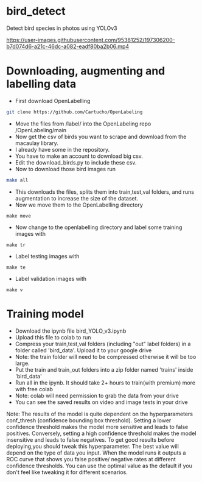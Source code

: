# bird_detect
Detect bird species in photos using YOLOv3

https://user-images.githubusercontent.com/95381252/197306200-b7d074d6-a21c-46dc-a082-eadf80ba2b06.mp4

# Downloading, augmenting and labelling data

- First download OpenLabelling
```bash
git clone https://github.com/Cartucho/OpenLabeling
```
- Move the files from /label/ into the OpenLabeling repo /OpenLabeling/main
- Now get the csv of birds you want to scrape and download from the macaulay library.
- I already have some in the repository. 
- You have to make an account to download big csv.
- Edit the download_birds.py to include these csv.
- Now to download those bird images run 
```bash
make all
```
- This downloads the files, splits them into train,test,val folders, and runs augmentation 
to increase the size of the dataset. 
- Now we move them to the OpenLabelling directory
```
make move
```
- Now change to the openlabelling directory and label some training images with
```
make tr
```
- Label testing images with
```
make te
```
- Label validation images with
```
make v
```

# Training model 
- Download the ipynb file bird_YOLO_v3.ipynb
- Upload this file to colab to run
- Compress your train,test,val folders (including "out" label folders) in a folder called 'bird_data'. Upload it to your google drive
- Note: the train folder will need to be compressed otherwise it will be too large.
- Put the train and train_out folders into a zip folder named 'trains' inside 'bird_data'
- Run all in the ipynb. It should take 2+ hours to train(with premium) more with free colab
- Note: colab will need permission to grab the data from your drive
- You can see the saved results on video and image tests in your drive

Note: 
The results of the model is quite dependent on the hyperparameters conf_thresh (confidence bounding box threshold).
Setting a lower confidence threshold makes the model more sensitive and leads to false positives. 
Conversely, setting a high confidence threshold makes the model insensitive and leads to false negatives.
To get good results before deploying,you should tweak this hyperparameter.
The best value will depend on the type of data you input. When the model runs it outputs a ROC curve that shows you false positive/ negative rates at different confidence thresholds. You can use the optimal value as the default if you don't feel like tweaking it for different scenarios.
